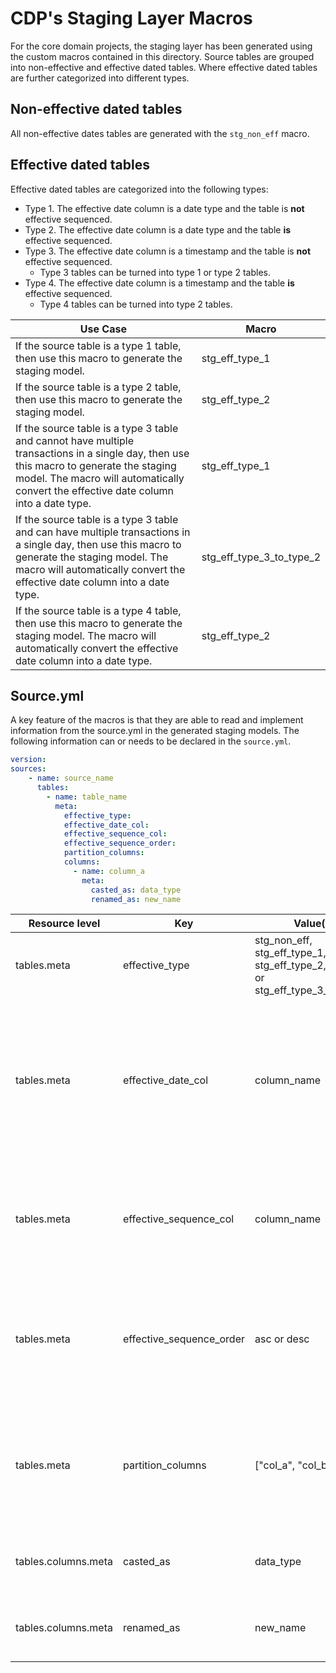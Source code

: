 # CDP's Staging Layer Macros
For the core domain projects, the staging layer has been generated using the custom macros contained in this directory. Source tables are grouped into non-effective and effective dated tables. Where effective dated tables are further categorized into different types.

## Non-effective dated tables
All non-effective dates tables are generated with the `stg_non_eff` macro.

## Effective dated tables
Effective dated tables are categorized into the following types:
- Type 1. The effective date column is a date type and the table is **not** effective sequenced.
- Type 2. The effective date column is a date type and the table **is** effective sequenced.
- Type 3. The effective date column is a timestamp and the table is **not** effective sequenced.
  - Type 3 tables can be turned into type 1 or type 2 tables.
- Type 4. The effective date column is a timestamp and the table **is** effective sequenced.
  - Type 4 tables can be turned into type 2 tables.

| Use Case | Macro |
|---|---|
| If the source table is a type 1 table, then use this macro to generate the staging model. | stg_eff_type_1 |
| If the source table is a type 2 table, then use this macro to generate the staging model. | stg_eff_type_2 |
| If the source table is a type 3 table and cannot have multiple transactions in a single day, then use this macro to generate the staging model. The macro will automatically convert the effective date column into a date type. | stg_eff_type_1 |
| If the source table is a type 3 table and can have multiple transactions in a single day, then use this macro to generate the staging model. The macro will automatically convert the effective date column into a date type. | stg_eff_type_3_to_type_2 |
| If the source table is a type 4 table, then use this macro to generate the staging model. The macro will automatically convert the effective date column into a date type. | stg_eff_type_2 |

## Source.yml
A key feature of the macros is that they are able to read and implement information from the source.yml in the generated staging models. The following information can or needs to be declared in the `source.yml`.

```yaml
version:
sources:
    - name: source_name
      tables:
        - name: table_name
          meta:
            effective_type:
            effective_date_col:
            effective_sequence_col:
            effective_sequence_order:
            partition_columns:
            columns:
              - name: column_a
                meta:
                  casted_as: data_type
                  renamed_as: new_name
```

| Resource level | Key | Value(s) | Description |
|---|---|---|---|
| tables.meta | effective_type | stg_non_eff,<br>stg_eff_type_1,<br>stg_eff_type_2,<br>or stg_eff_type_3_to_type_2 | Required for all tables.<br>Identifies which staging macro should be used. |
| tables.meta | effective_date_col | column_name | Required for: `stg_eff_type_1`, `stg_eff_type_2`, `stg_eff_type_3_to_type_2`<br>This column identifies which column is tracking the transaction date.<br>This column will always be automatically casted as a date in the macro.<br>If this column has been renamed, then use the renamed name. |
| tables.meta | effective_sequence_col | column_name | Required for: `stg_eff_type_2`<br>This column identifies which column is tracking the transaction sequence for a single day.<br>If this column has been renamed, then use the renamed name. |
| tables.meta | effective_sequence_order | asc or desc | Required for: `stg_eff_type_2`<br>If the greatest effective sequence reflects the last transaction of the day, then use asc.<br>If the smallest effective sequence reflects the last transaction of the day, then use desc. |
| tables.meta | partition_columns | ["col_a", "col_b", ...] | Required for: `stg_eff_type_1`, `stg_eff_type_2`, `stg_eff_type_3_to_type_2`<br>This column identifies what columns the table should be partitioned by.<br>If a column has been renamed, then use the renamed name. |
| tables.columns.meta | casted_as | data_type | Optional.<br>If a column should be recasted, then declare the data type is should be casted as. |
| tables.columns.meta | renamed_as | new_name | Optional.<br>If a column should be renamed, then declare the new name it should be renamed to. |
